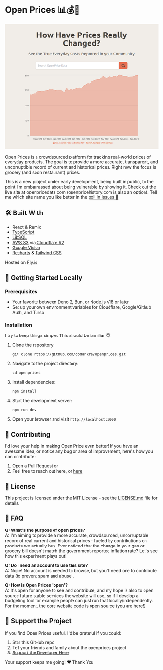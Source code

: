 # Open Prices 📊💰🛒

![Site Preview](/public/header_preview.png)

Open Prices is a crowdsourced platform for tracking real-world prices of everyday products. The goal is to provide a more accurate, transparent, and uncorruptible record of current and historical prices. Right now the focus is grocery (and soon restaurant) prices.

This is a new project under early development, being built in public, to the point I'm embarrassed about being vulnerable by showing it. Check out the live site at [openpricedata.com](https://openpricedata.com) ([openpricehistory.com](https://www.openpricehistory.com) is also an option). Tell me which site name you like better in the [poll in Issues 📝](https://github.com/codankra/openprices/issues/1)

## 🛠 Built With

- [React](https://reactjs.org/) & [Remix](https://remix.run/)
- [TypeScript](https://www.typescriptlang.org/)
- [LibSQL](https://github.com/libsql/libsql)
- [AWS S3](https://aws.amazon.com/s3/) via [Cloudflare R2](https://www.cloudflare.com/developer-platform/r2/)
- [Google Vision](https://cloud.google.com/vision)
- [Recharts](https://recharts.org/) & [Tailwind CSS](https://tailwindcss.com/)

Hosted on [Fly.io](https://fly.io/)

## 🚀 Getting Started Locally

### Prerequisites

- Your favorite between Deno 2, Bun, or Node.js v18 or later
- Set up your own environment variables for Cloudflare, Google/Github Auth, and Turso

### Installation

I try to keep things simple. This should be familiar 😇

1. Clone the repository:

   ```
   git clone https://github.com/codankra/openprices.git
   ```

2. Navigate to the project directory:

   ```
   cd openprices
   ```

3. Install dependencies:

   ```
   npm install
   ```

4. Start the development server:

   ```
   npm run dev
   ```

5. Open your browser and visit `http://localhost:3000`

## 🤝 Contributing

I'd love your help in making Open Price even better! If you have an awesome idea, or notice any bug or area of improvement, here's how you can contribute:

1. Open a Pull Request or
2. Feel free to reach out here, or [here](https://x.com/thedanktoday)

## 📜 License

This project is licensed under the MIT License - see the [LICENSE.md](LICENSE.md) file for details.

## 🤔 FAQ

**Q: What's the purpose of open prices?**  
A: I'm aiming to provide a more accurate, crowdsourced, uncorruptable record of real current and historical prices - fueled by contributions on products we actually buy. Ever noticed that the change in your gas or grocery bill doesn't match the government-reported inflation rate? Let's see how this experiment plays out!

**Q: Do I need an account to use this site?**  
A: Nope! No account is needed to browse, but you'll need one to contribute data (to prevent spam and abuse).

**Q: How is Open Prices 'open'?**  
A: It's open for anyone to see and contribute, and my hope is also to open source future stable services the website will use, so if I develop a budgeting tool for example people can just run that locally/independently. For the moment, the core website code is open source (you are here!)

## 💖 Support the Project

If you find Open Prices useful, I'd be grateful if you could:

1. Star this GitHub repo
2. Tell your friends and family about the openprices project
3. [Support the Developer Here](https://ko-fi.com/thedank)

Your support keeps me going! ❤️ Thank You
